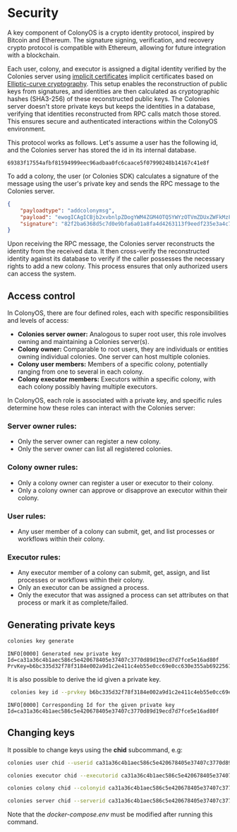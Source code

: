 # Security
A key component of ColonyOS is a crypto identity protocol, inspired by Bitcoin and Ethereum. The signature signing, verification, and recovery crypto protocol is compatible with Ethereum, allowing for future integration with a blockchain.

Each user, colony, and executor is assigned a digital identity verified by the Colonies server using [implicit certificates](https://en.wikipedia.org/wiki/Implicit_certificate) implicit certificates based on [Elliptic-curve cryptography](https://en.wikipedia.org/wiki/Elliptic-curve_cryptography). This setup enables the reconstruction of public keys from signatures, and identities are then calculated as cryptographic hashes (SHA3-256) of these reconstructed public keys. The Colonies server doesn't store private keys but keeps the identities in a database, verifying that identities reconstructed from RPC calls match those stored. This ensures secure and authenticated interactions within the ColonyOS environment.

This protocol works as follows. Let's assume a user has the following id, and the Colonies server has stored the id in its internal database.

```console
69383f17554afbf81594999eec96adbaa0fc6caace5f07990248b14167c41e8f
```

To add a colony, the user (or Colonies SDK) calculates a signature of the message using the user's private key and sends the RPC message to the Colonies server.

```json
{
    "payloadtype": "addcolonymsg",
    "payload": "ewogICAgICBjb2xvbnlpZDogYWM4ZGM4OTQ5YWYzOTVmZDUxZWFkMzFkNTk4YjI1MmJkYTAyZjFmNmVlZDExYWNlN2ZjN2RjOGRkODVhYzMyZSwKICAgICAgbmFtZTogdGVzdF9jb2xvbnlfbmFtZQogIH0=",
    "signature": "82f2ba6368d5c7d0e9bfa6a01a8fa4d4263113f9eedf235e3a4c7b1febcdc2914fe1f8727746b2f501ceec5736457f218fe3b1a469dd6071775c472a802aa81501"
}
```

Upon receiving the RPC message, the Colonies server reconstructs the identity from the received data. It then cross-verify the reconstructed identity against its database to verify if the caller possesses the necessary rights to add a new colony. This process ensures that only authorized users can access the system.

## Access control
In ColonyOS, there are four defined roles, each with specific responsibilities and levels of access:

* **Colonies server owner:** Analogous to super root user, this role involves owning and maintaining a Colonies server(s).
* **Colony owner:** Comparable to root users, they are individuals or entities owning individual colonies. One server can host multiple colonies.
* **Colony user members:** Members of a specific colony, potentially ranging from one to several in each colony.
* **Colony executor members:** Executors within a specific colony, with each colony possibly having multiple executors.

In ColonyOS, each role is associated with a private key, and specific rules determine how these roles can interact with the Colonies server:

### Server owner rules:
- Only the server owner can register a new colony.
- Only the server owner can list all registered colonies.

### Colony owner rules:
- Only a colony owner can register a user or executor to their colony.
- Only a colony owner can approve or disapprove an executor within their colony.

### User rules:
- Any user member of a colony can submit, get, and list processes or workflows within their colony.

### Executor rules:
- Any executor member of a colony can submit, get, assign, and list processes or workflows within their colony.
- Only an executor can be assigned a process.
- Only the executor that was assigned a process can set attributes on that process or mark it as complete/failed.

## Generating private keys
```bash
colonies key generate
```

```console
INFO[0000] Generated new private key                     Id=ca31a36c4b1aec586c5e420678405e37407c3770d89d19ecd7d7fce5e16ad80f PrvKey=b6bc335d32f78f3184e002a9d1c2e411c4eb55e0cc69e0cc630e355ab6922561
```

It is also possible to derive the id given a private key.

```bash
 colonies key id --prvkey b6bc335d32f78f3184e002a9d1c2e411c4eb55e0cc69e0cc630e355ab6922561
```

```console
INFO[0000] Corresponding Id for the given private key    Id=ca31a36c4b1aec586c5e420678405e37407c3770d89d19ecd7d7fce5e16ad80f
```

## Changing keys
It possible to change keys using the **chid** subcommand, e.g:

```bash
colonies user chid --userid ca31a36c4b1aec586c5e420678405e37407c3770d89d19ecd7d7fce5e16ad80f  
```

```bash
colonies executor chid --executorid ca31a36c4b1aec586c5e420678405e37407c3770d89d19ecd7d7fce5e16ad80f  
```

```bash
colonies colony chid --colonyid ca31a36c4b1aec586c5e420678405e37407c3770d89d19ecd7d7fce5e16ad80f  
```

```bash
colonies server chid --serverid ca31a36c4b1aec586c5e420678405e37407c3770d89d19ecd7d7fce5e16ad80f  
```

Note that the *docker-compose.env* must be modified after running this command. 
